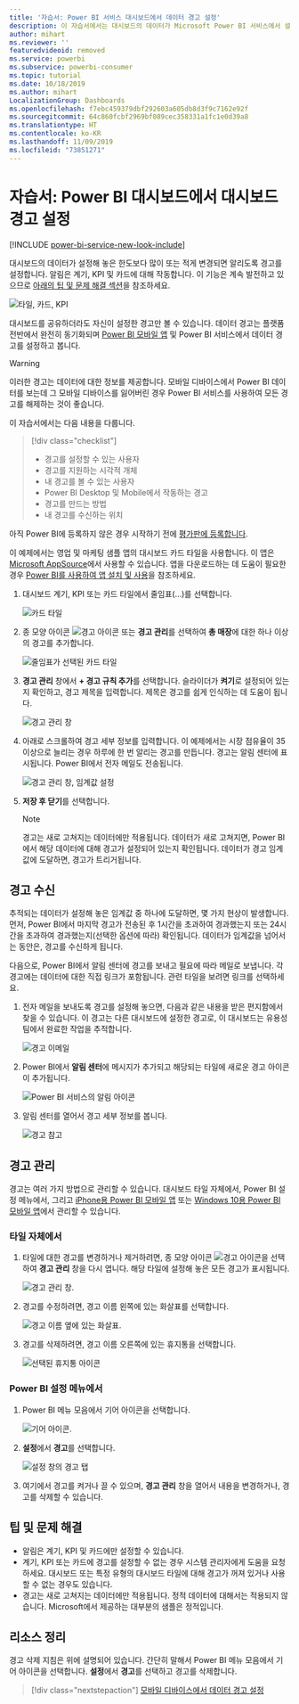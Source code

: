 ```yaml
---
title: '자습서: Power BI 서비스 대시보드에서 데이터 경고 설정'
description: 이 자습서에서는 대시보드의 데이터가 Microsoft Power BI 서비스에서 설정한 한도를 넘어 변경되면 알리도록 경고를 설정하는 방법을 알아봅니다.
author: mihart
ms.reviewer: ''
featuredvideoid: removed
ms.service: powerbi
ms.subservice: powerbi-consumer
ms.topic: tutorial
ms.date: 10/18/2019
ms.author: mihart
LocalizationGroup: Dashboards
ms.openlocfilehash: f7ebc459379dbf292603a605db8d3f9c7162e92f
ms.sourcegitcommit: 64c860fcbf2969bf089cec358331a1fc1e0d39a8
ms.translationtype: HT
ms.contentlocale: ko-KR
ms.lasthandoff: 11/09/2019
ms.locfileid: "73851271"
---
```

# <a name="tutorial-set-dashboard-alerts-on-power-bi-dashboards"></a>자습서:  Power BI 대시보드에서 대시보드 경고 설정

[!INCLUDE [power-bi-service-new-look-include](../includes/power-bi-service-new-look-include.md)]

대시보드의 데이터가 설정해 놓은 한도보다 많이 또는 적게 변경되면 알리도록 경고를 설정합니다. 알림은 계기, KPI 및 카드에 대해 작동합니다. 이 기능은 계속 발전하고 있으므로 [아래의 팁 및 문제 해결 섹션](#tips-and-troubleshooting)을 참조하세요.

![타일, 카드, KPI](media/end-user-alerts/card-gauge-kpi.png)

대시보드를 공유하더라도 자신이 설정한 경고만 볼 수 있습니다. 데이터 경고는 플랫폼 전반에서 완전히 동기화되며 [Power BI 모바일 앱](mobile/mobile-set-data-alerts-in-the-mobile-apps.md) 및 Power BI 서비스에서 데이터 경고를 설정하고 봅니다. 

> [!WARNING]
> 이러한 경고는 데이터에 대한 정보를 제공합니다. 모바일 디바이스에서 Power BI 데이터를 보는데 그 모바일 디바이스를 잃어버린 경우 Power BI 서비스를 사용하여 모든 경고를 해제하는 것이 좋습니다.
> 

이 자습서에서는 다음 내용을 다룹니다.
> [!div class="checklist"]
> * 경고를 설정할 수 있는 사용자
> * 경고를 지원하는 시각적 개체
> * 내 경고를 볼 수 있는 사용자
> * Power BI Desktop 및 Mobile에서 작동하는 경고
> * 경고를 만드는 방법
> * 내 경고를 수신하는 위치

아직 Power BI에 등록하지 않은 경우 시작하기 전에 [평가판에 등록합니다](https://app.powerbi.com/signupredirect?pbi_source=web).

이 예제에서는 영업 및 마케팅 샘플 앱의 대시보드 카드 타일을 사용합니다. 이 앱은 [Microsoft AppSource](https://appsource.microsoft.com)에서 사용할 수 있습니다. 앱을 다운로드하는 데 도움이 필요한 경우 [Power BI를 사용하여 앱 설치 및 사용](end-user-app-view.md)을 참조하세요.

1. 대시보드 계기, KPI 또는 카드 타일에서 줄임표(...)를 선택합니다.
   
   ![카드 타일](media/end-user-alerts/power-bi-cards.png)
2. 종 모양 아이콘 ![경고 아이콘](media/end-user-alerts/power-bi-bell-icon.png) 또는 **경고 관리**를 선택하여 **총 매장**에 대한 하나 이상의 경고를 추가합니다.

   ![줄임표가 선택된 카드 타일](media/end-user-alerts/power-bi-ellipses.png)

   
1. **경고 관리** 창에서 **+ 경고 규칙 추가**를 선택합니다.  슬라이더가 **켜기**로 설정되어 있는지 확인하고, 경고 제목을 입력합니다. 제목은 경고를 쉽게 인식하는 데 도움이 됩니다.
   
   ![경고 관리 창](media/end-user-alerts/power-bi-manage-alert.png)
4. 아래로 스크롤하여 경고 세부 정보를 입력합니다.  이 예제에서는 시장 점유율이 35 이상으로 늘리는 경우 하루에 한 번 알리는 경고를 만듭니다. 경고는 알림 센터에 표시됩니다. Power BI에서 전자 메일도 전송됩니다.
   
   ![경고 관리 창, 임계값 설정](media/end-user-alerts/power-bi-manage-alert-details.png)
5. **저장 후 닫기**를 선택합니다.
 
   > [!NOTE]
   > 경고는 새로 고쳐지는 데이터에만 적용됩니다. 데이터가 새로 고쳐지면, Power BI에서 해당 데이터에 대해 경고가 설정되어 있는지 확인됩니다. 데이터가 경고 임계값에 도달하면, 경고가 트리거됩니다. 
   > 

## <a name="receiving-alerts"></a>경고 수신
추적되는 데이터가 설정해 놓은 임계값 중 하나에 도달하면, 몇 가지 현상이 발생합니다. 먼저, Power BI에서 마지막 경고가 전송된 후 1시간을 초과하여 경과했는지 또는 24시간을 초과하여 경과했는지(선택한 옵션에 따라) 확인됩니다. 데이터가 임계값을 넘어서는 동안은, 경고를 수신하게 됩니다.

다음으로, Power BI에서 알림 센터에 경고를 보내고 필요에 따라 메일로 보냅니다. 각 경고에는 데이터에 대한 직접 링크가 포함됩니다. 관련 타일을 보려면 링크를 선택하세요.  

1. 전자 메일을 보내도록 경고를 설정해 놓으면, 다음과 같은 내용을 받은 편지함에서 찾을 수 있습니다. 이 경고는 다른 대시보드에 설정한 경고로, 이 대시보드는 유용성 팀에서 완료한 작업을 추적합니다.
   
   ![경고 이메일](media/end-user-alerts/power-bi-alert-email.png)
2. Power BI에서 **알림 센터**에 메시지가 추가되고 해당되는 타일에 새로운 경고 아이콘이 추가됩니다.
   
   ![Power BI 서비스의 알림 아이콘](media/end-user-alerts/power-bi-task-alert.png)
3. 알림 센터를 열어서 경고 세부 정보를 봅니다.
   
    ![경고 참고](media/end-user-alerts/power-bi-notification.png)
   
  

## <a name="managing-alerts"></a>경고 관리

경고는 여러 가지 방법으로 관리할 수 있습니다. 대시보드 타일 자체에서, Power BI 설정 메뉴에서, 그리고 [ iPhone용 Power BI 모바일 앱](mobile/mobile-set-data-alerts-in-the-mobile-apps.md) 또는 [Windows 10용 Power BI 모바일 앱](mobile/mobile-set-data-alerts-in-the-mobile-apps.md)에서 관리할 수 있습니다.

### <a name="from-the-tile-itself"></a>타일 자체에서

1. 타일에 대한 경고를 변경하거나 제거하려면, 종 모양 아이콘 ![경고 아이콘](media/end-user-alerts/power-bi-bell-icon.png)을 선택하여 **경고 관리** 창을 다시 엽니다. 해당 타일에 설정해 놓은 모든 경고가 표시됩니다.
   
    ![경고 관리 창](media/end-user-alerts/power-bi-manage-alerts.png).
2. 경고를 수정하려면, 경고 이름 왼쪽에 있는 화살표를 선택합니다.
   
    ![경고 이름 옆에 있는 화살표](media/end-user-alerts/power-bi-modify-alert.png).
3. 경고를 삭제하려면, 경고 이름 오른쪽에 있는 휴지통을 선택합니다.
   
      ![선택된 휴지통 아이콘](media/end-user-alerts/power-bi-alert-delete.png)

### <a name="from-the-power-bi-settings-menu"></a>Power BI 설정 메뉴에서

1. Power BI 메뉴 모음에서 기어 아이콘을 선택합니다.
   
    ![기어 아이콘](media/end-user-alerts/powerbi-gear-icon.png).
2. **설정**에서 **경고**를 선택합니다.
   
    ![설정 창의 경고 탭](media/end-user-alerts/power-bi-alert-settings.png)
3. 여기에서 경고를 켜거나 끌 수 있으며, **경고 관리** 창을 열어서 내용을 변경하거나, 경고를 삭제할 수 있습니다.

## <a name="tips-and-troubleshooting"></a>팁 및 문제 해결 

* 알림은 계기, KPI 및 카드에만 설정할 수 있습니다.
* 계기, KPI 또는 카드에 경고를 설정할 수 없는 경우 시스템 관리자에게 도움을 요청하세요. 대시보드 또는 특정 유형의 대시보드 타일에 대해 경고가 꺼져 있거나 사용할 수 없는 경우도 있습니다.
* 경고는 새로 고쳐지는 데이터에만 적용됩니다. 정적 데이터에 대해서는 적용되지 않습니다. Microsoft에서 제공하는 대부분의 샘플은 정적입니다. 


## <a name="clean-up-resources"></a>리소스 정리
경고 삭제 지침은 위에 설명되어 있습니다. 간단히 말해서 Power BI 메뉴 모음에서 기어 아이콘을 선택합니다. **설정**에서 **경고**를 선택하고 경고를 삭제합니다.

> [!div class="nextstepaction"]
> [모바일 디바이스에서 데이터 경고 설정](mobile/mobile-set-data-alerts-in-the-mobile-apps.md)



